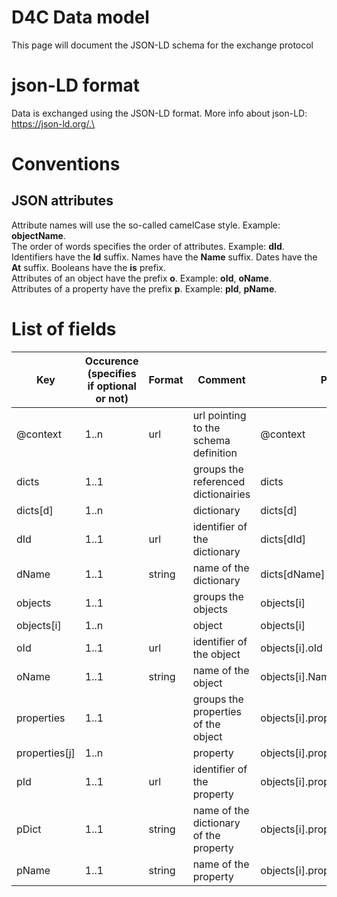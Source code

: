 # D4C Data model
This page will document the JSON-LD schema for the exchange protocol

# json-LD format
Data is exchanged using the JSON-LD format. More info about json-LD: https://json-ld.org/.\

# Conventions
## JSON attributes
Attribute names will use the so-called camelCase style. Example: **objectName**.\
The order of words specifies the order of attributes. Example: **dId**.\
Identifiers have the **Id** suffix. Names have the **Name** suffix. Dates have the **At** suffix.
Booleans have the **is** prefix.\
Attributes of an object have the prefix **o**. Example: **oId**, **oName**.\
Attributes of a property have the prefix **p**. Example: **pId**, **pName**.

# List of fields

| Key | Occurence (specifies if optional or not) | Format | Comment | Path |
|----------|----------|----------|----------|----------|
| @context | 1..n | url | url pointing to the schema definition | @context |
| dicts | 1..1 |  | groups the referenced dictionairies | dicts |
| dicts[d] | 1..n |  | dictionary | dicts[d] |
| dId | 1..1 | url | identifier of the dictionary | dicts[dId] |
| dName | 1..1 | string | name of the dictionary | dicts[dName] |
| objects | 1..1 |  | groups the objects | objects[i] |
| objects[i] | 1..n |  | object | objects[i] |
| oId | 1..1 | url | identifier of the object | objects[i].oId |
| oName | 1..1 | string | name of the object | objects[i].Name |
| properties | 1..1 | | groups the properties of the object | objects[i].properties |
| properties[j] | 1..n | | property| objects[i].properties[j] |
| pId | 1..1 | url | identifier of the property | objects[i].properties[j].pId |
| pDict | 1..1 | string | name of the dictionary of the property | objects[i].properties[j].pDict |
| pName | 1..1 | string | name of the property | objects[i].properties[j].pName |






